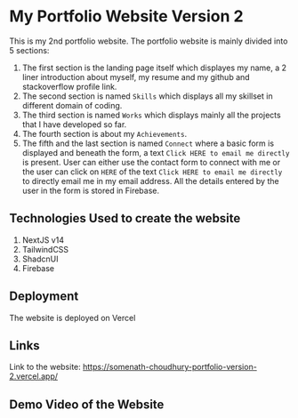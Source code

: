 # My Portfolio Website Version 2

This is my 2nd portfolio website. The portfolio website is mainly divided into 5 sections:
01) The first section is the landing page itself which displayes my name, a 2 liner introduction about myself, my resume and my github and stackoverflow profile link.
02) The second section is named `Skills` which displays all my skillset in different domain of coding.
03) The third section is named `Works` which displays mainly all the projects that I have developed so far.
04) The fourth section is about my `Achievements`.
05) The fifth and the last section is named `Connect` where a basic form is displayed and beneath the form, a text `Click HERE to email me directly` is present. User can either use the contact form to connect
with me or the user can click on `HERE` of the text `Click HERE to email me directly` to directly email me in my email address. All the details entered by the user in the form is stored in Firebase.

## Technologies Used to create the website

01) NextJS v14
02) TailwindCSS
03) ShadcnUI
04) Firebase
   
## Deployment

The website is deployed on Vercel

## Links

Link to the website: https://somenath-choudhury-portfolio-version-2.vercel.app/

## Demo Video of the Website
